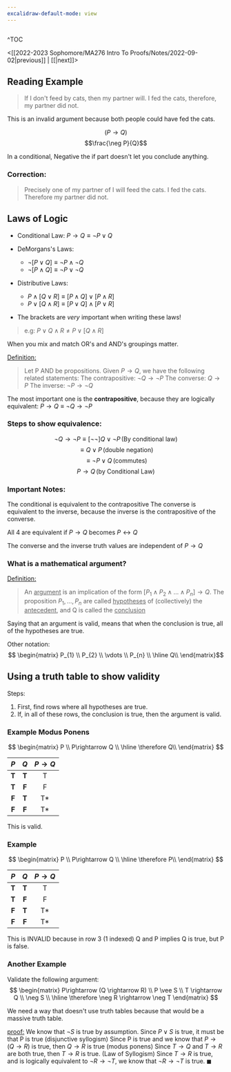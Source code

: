 ```yaml
---
excalidraw-default-mode: view
---
```



```toc

```

^TOC

<[[2022-2023 Sophomore/MA276 Intro To Proofs/Notes/2022-09-02|previous]] | [[|next]]>

## Reading Example

> If I don't feed by cats, then my partner will. 
> I fed the cats, therefore, my partner did not.

This is an invalid argument because both people could have fed the cats.

$$(P\rightarrow Q)$$
$$\frac{\neg P}{Q}$$

In a conditional, Negative the if part doesn't let you conclude anything.

### Correction:
>Precisely one of my partner of I will feed the cats.
>I fed the cats.
>Therefore my partner did not.

## Laws of Logic
- Conditional Law: $P \rightarrow Q \equiv \neg P \vee Q$
- DeMorgans's Laws:
	- $\neg [P \vee Q] \equiv \neg P \wedge \neg Q$
	- $\neg [P \wedge Q] \equiv \neg P \vee \neg Q$
- Distributive Laws:
	- $P \wedge [Q \vee R] \equiv [P \wedge Q] \vee [P \wedge R]$
	- $P\vee [Q\wedge R] \equiv [P \vee Q]\wedge[P\vee R]$

- The brackets are *very* important when writing these laws!

>e.g:  $P \vee Q \wedge R \neq P \vee [Q \wedge R]$

When you mix and match OR's and AND's groupings matter.


<u>Definition:</u>
> Let P AND  be propositions. Given $P\rightarrow Q$, we have the following related statements:
> The contrapositive: $\neg Q \rightarrow \neg P$
> The converse: $Q \rightarrow P$
> The inverse: $\neg P \rightarrow \neg Q$

The most important one is the **contrapositive**, because they are logically equivalent: $P\rightarrow Q \equiv \neg Q\rightarrow \neg P$

### Steps to show equivalence: 
$$
\neg Q \rightarrow \neg P \equiv [\neg\neg]Q \vee \neg P\,
 \text{(By conditional law)}$$
$$\equiv Q\vee P\,\text{(double negation)}$$
$$\equiv \neg P\vee Q\,\text{(commutes)}$$
$$P \rightarrow Q\,\text{(by Conditional Law)}
$$

### Important Notes:
The conditional is equivalent to the contrapositive
The converse is equivalent to the inverse, because the inverse is the contrapositive of the converse.

All 4 are equivalent if $P\rightarrow Q$ becomes $P \leftrightarrow Q$

The converse and the inverse truth values are independent of $P\rightarrow Q$


### What is a mathematical argument?
<u>Definition:</u>
> An <u>argument</u> is an implication of the form $[P_1\wedge P_2\wedge ... \wedge P_n] \rightarrow Q$.
> The proposition $P_1,...,P_n$ are called <u>hypotheses</u> of (collectively) the <u>antecedent</u>, and Q is called the <u>conclusion</u>

Saying that an argument is valid, means that when the conclusion is true, all of the hypotheses are true.

Other notation: $$
\begin{matrix}
           P_{1} \\
           P_{2} \\
           \vdots \\
           P_{n} \\
           \hline 
           Q\\
         \end{matrix}$$

## Using a truth table to show validity

Steps:
1. First, find rows where all hypotheses are true.
2. If, in all of these rows, the conclusion is true, then the argument is valid.

### Example Modus Ponens

$$
\begin{matrix}
           P \\
           P\rightarrow Q \\
           \hline 
           \therefore Q\\
         \end{matrix}
$$

| $P$ | $Q$ | $P \rightarrow Q$  |
|:---:| :----: | :----: | 
| **T** | **T** | T | 
| **T** | **F** |  F |
| **F** | **T** | T* | 
| **F** | **F** | T* | 

This is valid.

### Example
$$
\begin{matrix}
           P \\
           P\rightarrow Q \\
           \hline 
           \therefore P\\
         \end{matrix}
$$

| $P$ | $Q$ | $P \rightarrow Q$  |
|:---:| :----: | :----: | 
| **T** | **T** | T | 
| **T** | **F** |  F |
| **F** | **T** | T* | 
| **F** | **F** | T* | 

This is INVALID because in row 3 (1 indexed) Q and P implies Q is true, but P is false. 

### Another Example
Validate the following argument:
$$
\begin{matrix}
		P\rightarrow (Q \rightarrow R) \\
		P \vee S \\
		T \rightarrow Q \\
		\neg S \\
		\hline
		\therefore \neg R \rightarrow \neg T
\end{matrix}
$$

We need a way that doesn't use truth tables because that would be a massive truth table.

<u>proof:</u> We know that $\neg S$ is true by assumption. Since $P \vee S$ is true, it must be that P is true (disjunctive syllogism) Since P is true and we know that $P \rightarrow (Q\rightarrow R)$ is true, then $Q \rightarrow R$ is true (modus ponens) Since $T \rightarrow Q$ and $T \rightarrow R$ are both true, then $T\rightarrow R$ is true. (Law of Syllogism) Since $T \rightarrow R$ is true, and is logically equivalent to $\neg R \rightarrow \neg T$, we know that $\neg R \rightarrow \neg T$ is true. $\blacksquare$